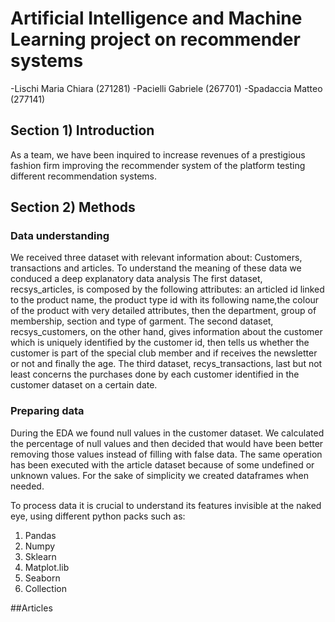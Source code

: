 # Artificial Intelligence and Machine Learning project on recommender systems

-Lischi Maria Chiara (271281)
-Pacielli Gabriele (267701)
-Spadaccia Matteo (277141)

## Section 1) Introduction
As a team, we have been inquired to increase revenues of a prestigious fashion firm improving the recommender system of 
the platform testing different recommendation systems.

## Section 2) Methods
### Data understanding
We received three dataset with relevant information about: Customers, transactions and articles. To understand the meaning of these data we conduced a deep explanatory data analysis
The first dataset, recsys_articles, is composed by the following attributes: an articled id linked to the product name, the product type id with its following name,the colour of the product with very detailed attributes, then the department, group of membership, section and type of garment.
The second dataset, recsys_customers, on the other hand, gives information about the customer which is uniquely identified by the customer id, then tells us whether the customer is part of the special club member and if receives the newsletter or not and finally the age.
The third dataset, recys_transactions, last but not least concerns the purchases done by each customer identified in the customer dataset on a certain date.

### Preparing data 
During the EDA we found null values in the customer dataset. We calculated the percentage of null values and then decided that would have been better removing those values instead of filling with false data. The same operation has been executed with the article dataset 
because of some undefined or unknown values. For the sake of simplicity we created dataframes when needed. 

To process data it is crucial to understand its features invisible at the naked eye, using different python packs such as:

1) Pandas 
2) Numpy 
3) Sklearn 
4) Matplot.lib
5) Seaborn
6) Collection 

##Articles 



